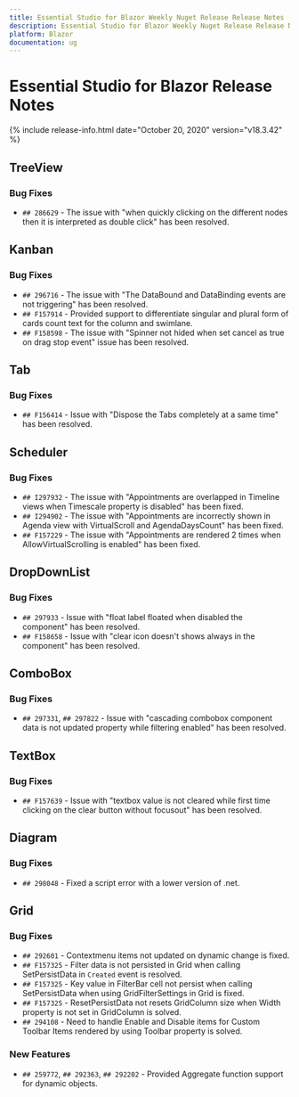 ```yaml
---
title: Essential Studio for Blazor Weekly Nuget Release Release Notes  
description: Essential Studio for Blazor Weekly Nuget Release Release Notes  
platform: Blazor
documentation: ug
---
```


# Essential Studio for Blazor  Release Notes  

{% include release-info.html date="October 20, 2020"  version="v18.3.42" %} 


##  TreeView

###    Bug Fixes

- `## 286629` - The issue with "when quickly clicking on the different nodes then it is interpreted as double click" has been resolved.

##  Kanban

###    Bug Fixes

- `## 296716` - The issue with "The DataBound and DataBinding events are not triggering" has been resolved.
- `## F157914` - Provided support to differentiate singular and plural form of cards count text for the column and swimlane.
- `## F158598` - The issue with "Spinner not hided when set cancel as true on drag stop event" issue has been resolved.

##  Tab

###    Bug Fixes

- `## F156414` - Issue with "Dispose the Tabs completely at a same time" has been resolved.

##  Scheduler

###    Bug Fixes

- `## I297932` - The issue with "Appointments are overlapped in Timeline views when Timescale property is disabled" has been fixed.
- `## I294902` - The issue with "Appointments are incorrectly shown in Agenda view with VirtualScroll and AgendaDaysCount" has been fixed.
- `## F157229` - The issue with "Appointments are rendered 2 times when AllowVirtualScrolling is enabled" has been fixed.

##  DropDownList

###    Bug Fixes

- `## 297933` - Issue with "float label floated when disabled the component" has been resolved.
- `## F158658` - Issue with "clear icon doesn't shows always in the component" has been resolved.

##  ComboBox

###    Bug Fixes

- `## 297331`, `## 297822` - Issue with "cascading combobox component data is not updated property while filtering enabled" has been resolved.

##  TextBox

###    Bug Fixes

- `## F157639` - Issue with "textbox value is not cleared while first time clicking on the clear button without focusout" has been resolved.

##  Diagram

###    Bug Fixes

- `## 298048` - Fixed a script error with a lower version of .net.

##  Grid

###    Bug Fixes

- `## 292601` - Contextmenu items not updated on dynamic change is fixed.
- `## F157325` - Filter data is not persisted in Grid when calling SetPersistData in `Created` event is resolved.
- `## F157325` - Key value in FilterBar cell not persist when calling SetPersistData when using GridFilterSettings in Grid is fixed.
- `## F157325` - ResetPersistData not resets GridColumn size when Width property is not set in GridColumn is solved.
- `## 294108` - Need to handle Enable and Disable items for Custom Toolbar Items rendered by using Toolbar property is solved.

###    New Features

- `## 259772`, `## 292363`, `## 292202` - Provided Aggregate function support for dynamic objects.
